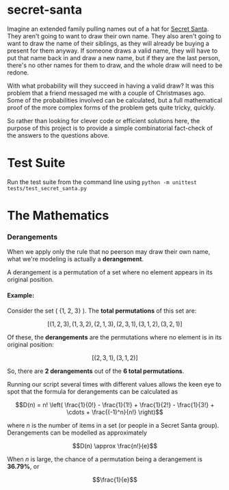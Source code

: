 # secret-santa

Imagine an extended family pulling names out of a hat for [Secret Santa](https://en.wikipedia.org/wiki/Secret_Santa). They aren't going to want to draw their own name. They also aren't going to want to draw the name of their siblings, as they will already be buying a present for them anyway. If someone draws a valid name, they will have to put that name back in and draw a new name, but if they are the last person, there's no other names for them to draw, and the whole draw will need to be redone.

With what probability will they succeed in having a valid draw? It was this problem that a friend messaged me with a couple of Christmases ago. Some of the probabilities involved can be calculated, but a full mathematical proof of the more complex forms of the problem gets quite tricky, quickly.

So rather than looking for clever code or efficient solutions here, the purpose of this project is to provide a simple combinatorial fact-check of the answers to the questions above.

# Test Suite

Run the test suite from the command line using `python -m unittest tests/test_secret_santa.py`

# The Mathematics

### Derangements

When we apply only the rule that no peerson may draw their own name, what we're modeling is actually a **derangement**.

A derangement is a permutation of a set where no element appears in its original position. 

#### Example:
Consider the set \( \{1, 2, 3\} \). The **total permutations** of this set are:

```math
[(1, 2, 3), (1, 3, 2), (2, 1, 3), (2, 3, 1), (3, 1, 2), (3, 2, 1)]
```

Of these, the **derangements** are the permutations where no element is in its original position:

```math
[(2, 3, 1), (3, 1, 2)]
```

So, there are **2 derangements** out of the **6 total permutations**.

Running our script several times with different values allows the keen eye to spot that the formula for derangements can be calculated as

```math
D(n) = n! \left( \frac{1}{0!} - \frac{1}{1!} + \frac{1}{2!} - \frac{1}{3!} + \cdots + \frac{(-1)^n}{n!} \right)
```
where $n$ is the number of items in a set (or people in a Secret Santa group). Derangements can be modelled as approximately

```math
D(n) \approx \frac{n!}{e}
```
When $n$ is large, the chance of a permutation being a derangement is **36.79%**, or 
```math
\frac{1}{e}
```
